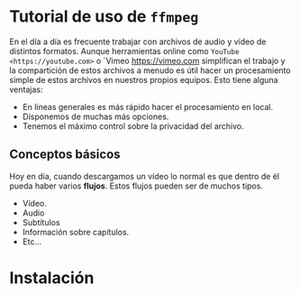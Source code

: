 Tutorial de uso de ``ffmpeg``
==============================

En el día a día es frecuente trabajar con archivos de audio y vídeo de distintos formatos. Aunque herramientas online como `YouTube <https://youtube.com>` o `Vimeo <https://vimeo.com> simplifican el trabajo y la compartición de estos archivos a menudo es útil hacer un procesamiento simple de estos archivos en nuestros propios equipos. Esto tiene alguna ventajas:

* En líneas generales es más rápido hacer el procesamiento en local.
* Disponemos de muchas más opciones.
* Tenemos el máximo control sobre la privacidad del archivo.

Conceptos básicos
----------------------

Hoy en día, cuando descargamos un vídeo lo normal es que dentro de él pueda haber varios **flujos**. Estos flujos pueden ser de muchos tipos.

* Vídeo.
* Audio
* Subtítulos
* Información sobre capítulos.
* Etc...



Instalación
=================

